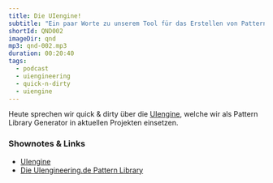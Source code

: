 ```yaml
---
title: Die UIengine!
subtitle: "Ein paar Worte zu unserem Tool für das Erstellen von Pattern Libraries"
shortId: QND002
imageDir: qnd
mp3: qnd-002.mp3
duration: 00:20:40
tags:
  - podcast
  - uiengineering
  - quick-n-dirty
  - uiengine
---
```


Heute sprechen wir quick & dirty über die [UIengine](https://github.com/dennisreimann/uiengine), welche wir als Pattern Library Generator in aktuellen Projekten einsetzen.

<!-- more -->

### Shownotes & Links

- [UIengine](https://github.com/dennisreimann/uiengine)
- [Die UIengineering.de Pattern Library](https://www.uiengineering.de/patterns/)
